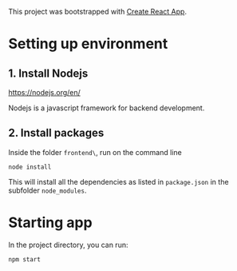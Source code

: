 This project was bootstrapped with [Create React App](https://github.com/facebook/create-react-app).

# Setting up environment

## 1. Install Nodejs

https://nodejs.org/en/

Nodejs is a javascript framework for backend development.

## 2. Install packages

Inside the folder `frontend\`, run on the command line

`node install`

This will install all the dependencies as listed in `package.json` in the subfolder `node_modules`.

# Starting app

In the project directory, you can run:

`npm start`


